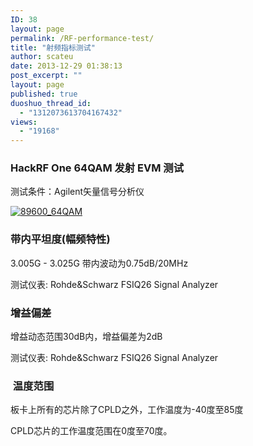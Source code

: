 ```yaml
---
ID: 38
layout: page
permalink: /RF-performance-test/
title: "射频指标测试"
author: scateu
date: 2013-12-29 01:38:13
post_excerpt: ""
layout: page
published: true
duoshuo_thread_id:
  - "1312073613704167432"
views:
  - "19168"
---
```

<h3>HackRF One 64QAM 发射 EVM 测试</h3>
测试条件：Agilent矢量信号分析仪

<a href="http://www.hackrf.net/wp-content/uploads/2013/12/89600_64QAM.png"><img class="alignnone size-full wp-image-239" src="http://www.hackrf.net/wp-content/uploads/2014/03/89600_64QAM.png" alt="89600_64QAM" /></a>
<h3>带内平坦度(幅频特性)</h3>
3.005G - 3.025G 带内波动为0.75dB/20MHz

测试仪表: Rohde&amp;Schwarz FSIQ26 Signal Analyzer
<h3>增益偏差</h3>
增益动态范围30dB内，增益偏差为2dB

测试仪表: Rohde&amp;Schwarz FSIQ26 Signal Analyzer
<h3> 温度范围</h3>
板卡上所有的芯片除了CPLD之外，工作温度为-40度至85度

CPLD芯片的工作温度范围在0度至70度。

&nbsp;
